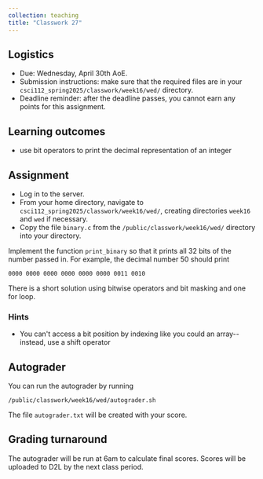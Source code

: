 ```yaml
---
collection: teaching
title: "Classwork 27"
---
```


## Logistics
* Due: Wednesday, April 30th AoE.
* Submission instructions: make sure that the required files are in your
	`csci112_spring2025/classwork/week16/wed/` directory.
* Deadline reminder: after the deadline passes, you cannot earn any points for
	this assignment.

## Learning outcomes
* use bit operators to print the decimal representation of an integer

## Assignment

* Log in to the server.
* From your home directory, navigate to `csci112_spring2025/classwork/week16/wed/`, creating directories `week16`
and `wed` if necessary.
* Copy the file `binary.c` from the `/public/classwork/week16/wed/` directory into your directory.

Implement the function `print_binary` so that it prints all 32 bits of the
number passed in. For example, the decimal number 50 should print

```
0000 0000 0000 0000 0000 0000 0011 0010
```

There is a short solution using bitwise operators and bit masking and
one for loop.

### Hints

* You can't access a bit position by indexing like you could an array--instead,
	use a shift operator

## Autograder

You can run the autograder by running

```
/public/classwork/week16/wed/autograder.sh
```

The file `autograder.txt` will be created with your score.

## Grading turnaround

The autograder will be run at 6am to calculate final scores. Scores will be
uploaded to D2L by the next class period.
